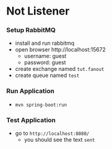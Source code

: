 # Not Listener
  
### Setup RabbitMQ
- install and run rabbitmq
- open browser http://localhost:15672
  - username: guest
  - password: guest
- create exchange named <code>tut.fanout</code>
- create queue named <code>test</code>

### Run Application
- <code>mvn spring-boot:run</code>

### Test Application
- go to <code>http://localhost:8080/</code>
  - you should see the text <code>sent</code>